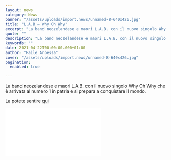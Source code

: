 ```yaml
---
layout: news
category: News
banner: "/assets/uploads/import.news/unnamed-8-640x426.jpg"
title: "L.A.B – Why Oh Why"
excerpt: "La band neozelandese e maori L.A.B. con il nuovo singolo Why Oh Why che è arrivata al numero 1 in patria e si prepara a conquistare il mondo. La potete sentire qui <iframe src=”https://www.facebook.com/plugins/video.php?height=314&href=https%3A%2F%2Fwww.facebook.com%2FLABmusicNZ%2Fvideos%2F899111124220950%2F&show_text=false&width=560″ width=”560″ height=”314″ style=”border:none;overflow:hidden” scrolling=”no” frameborder=”0″ allowfullscreen=”true” allow=”autoplay; clipboard-write; encrypted-media; picture-in-picture; web-share” allowFullScreen=”true”></iframe>"
quote: ""
description: "La band neozelandese e maori L.A.B. con il nuovo singolo Why Oh Why che è arrivata al numero 1 in patria e si prepara a conquistare il mondo. La potete sentire qui <iframe src=”https://www.facebook.com/plugins/video.php?height=314&href=https%3A%2F%2Fwww.facebook.com%2FLABmusicNZ%2Fvideos%2F899111124220950%2F&show_text=false&width=560″ width=”560″ height=”314″ style=”border:none;overflow:hidden” scrolling=”no” frameborder=”0″ allowfullscreen=”true” allow=”autoplay; clipboard-write; encrypted-media; picture-in-picture; web-share” allowFullScreen=”true”></iframe>"
keywords: ""
date: 2021-04-22T00:00:00.000+01:00
author: "Haile Anbessa"
cover: "/assets/uploads/import.news/unnamed-8-640x426.jpg"
pagination:
  enabled: true

---
```


La band neozelandese e maori L.A.B. con il nuovo singolo Why Oh Why che è arrivata al numero 1 in patria e si prepara a conquistare il mondo.

La potete sentire [qui](https://www.smarturl.it/LABWhyOhWhy)

<iframe src=”https://www.facebook.com/plugins/video.php?height=314&href=https%3A%2F%2Fwww.facebook.com%2FLABmusicNZ%2Fvideos%2F899111124220950%2F&show\_text=false&width=560″ width=”560″ height=”314″ style=”border:none;overflow:hidden” scrolling=”no” frameborder=”0″ allowfullscreen=”true” allow=”autoplay; clipboard-write; encrypted-media; picture-in-picture; web-share” allowFullScreen=”true”></iframe>